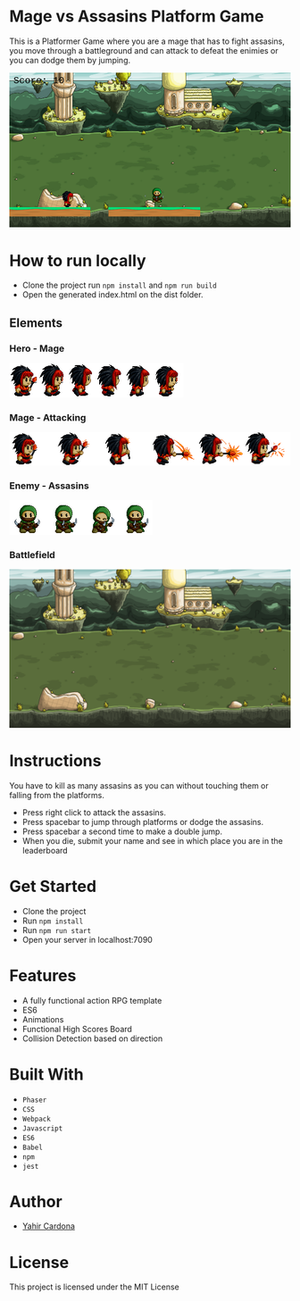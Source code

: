 
# Mage vs Assasins Platform Game
This is a Platformer Game where you are a mage that has to fight assasins, you move through a battleground and can attack to defeat the enimies or you can dodge them by jumping.

![Gameplay Screenshot](screenshot.png)

# How to run locally

* Clone the project run `npm install` and `npm run build`
* Open the generated index.html on the dist folder. 

## Elements

### Hero - Mage

![Screenshot](./src/assets/mage_walk.png)

### Mage - Attacking

![Screenshot](./src/assets/attack.png)

### Enemy - Assasins

![Screenshot](./src/assets/assasin_idle.png)

### Battlefield

![Screenshot](./src/assets/img/background.png)


# Instructions
You have to kill as many assasins as you can without touching them or falling from the platforms.

* Press right click to attack the assasins.
* Press spacebar to jump through platforms or dodge the assasins.
* Press spacebar a second time to make a double jump.
* When you die, submit your name and see in which place you are in the leaderboard

# Get Started

* Clone the project
* Run `npm install`
* Run `npm run start`
* Open your server in localhost:7090


# Features

* A fully functional action RPG template
* ES6
* Animations
* Functional High Scores Board
* Collision Detection based on direction  



# Built With

* `Phaser` 
* `CSS` 
* `Webpack` 
* `Javascript`
* `ES6`
* `Babel`
* `npm`
* `jest`

# Author

- [Yahir Cardona](https://yahir91.github.io/yahir-cardona.github.io/)

# License

This project is licensed under the MIT License

